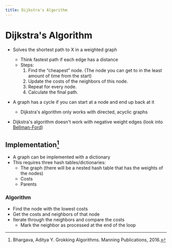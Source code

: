 ```yaml
---
title: Dijkstra's Algorithm
---
```


# Dijkstra's Algorithm

- Solves the shortest path to X in a weighted graph
    - Think fastest path if each edge has a distance
    - Steps:
        1. Find the “cheapest” node. (The node you can get to in the least
        amount of time from the start)
        2. Update the costs of the neighbors of this node.
        3. Repeat for every node.
        4. Calculate the final path.

- A graph has a cycle if you can start at a node and end up back at it
    - Dijkstra's algorithm only works with directed, acyclic graphs
- Dijkstra's algorithm doesn't work with negative weight edges (look into [Bellman-Ford](https://web.stanford.edu/class/archive/cs/cs161/cs161.1168/lecture14.pdf))

## Implementation[^1]

- A graph can be implemented with a dictionary
- This requires three hash tables/dictionaries:
    - The graph (there will be a nested hash table that has the weights of the nodes)
    - Costs
    - Parents

### Algorithm

- Find the node with the lowest costs
- Get the costs and neighbors of that node
- Iterate through the neighbors and compare the costs
    - Mark the neighbor as processed at the end of the loop

[^1]: Bhargava, Aditya Y. Grokking Algorithms. Manning Publications, 2016.
